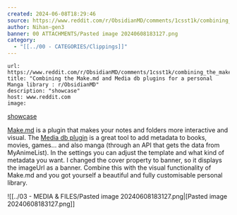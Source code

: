 ```yaml
---
created: 2024-06-08T18:29:46
source: https://www.reddit.com/r/ObsidianMD/comments/1csst1k/combining_the_makemd_and_media_db_plugins_for_a/
author: Nihan-gen3
banner: 00 ATTACHMENTS/Pasted image 20240608183127.png
category:
  - "[[../00 - CATEGORIES/Clippings]]"
---
```


```cardlink
url: https://www.reddit.com/r/ObsidianMD/comments/1csst1k/combining_the_makemd_and_media_db_plugins_for_a/
title: "Combining the Make.md and Media db plugins for a personal Manga library : r/ObsidianMD"
description: "showcase"
host: www.reddit.com
image: 
```


[showcase](https://www.reddit.com/r/ObsidianMD/?f=flair_name%3A%22showcase%22)

[Make.md](https://www.make.md/) is a plugin that makes your notes and folders more interactive and visual. The [Media db plugin](https://github.com/mProjectsCode/obsidian-media-db-plugin) is a great tool to add metadata to books, movies, games… and also manga (through an API that gets the data from MyAnimeList). In the settings you can adjust the template and what kind of metadata you want. I changed the cover property to banner, so it displays the imageUrl as a banner. Combine this with the visual functionality of Make.md and you got yourself a beautiful and fully customisable personal library.

![[../03 - MEDIA & FILES/Pasted image 20240608183127.png|[Pasted image 20240608183127.png]]